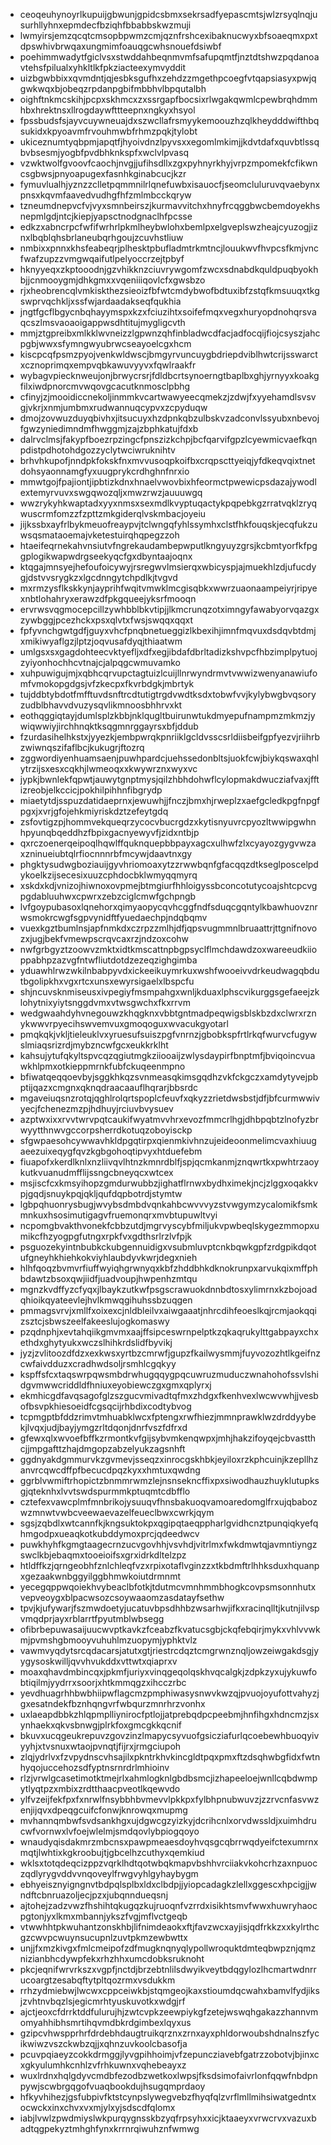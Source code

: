 * ceoqeuhynoyrlkupuijgbwunjgpidcsbmxsekrsadfyepascmtsjwlzrsyqlnqjusurhllyhnxepmdecfbziqhfbbabbskwzmuji
* lwmyirsjemzqcqtcmsopbpwmzcmjqznfrshcexibaknucwyxbfsoaeqmxpxtdpswhivbrwqaxungmimfoauqgcwhsnouefdsiwbf
* poehimmwadytfgiclvsxstwddahbeqnmvmfsafupqmtfjnztdtshwzpqdanoavtehsfpilualxyhkltlkfpkziacteexymvyddit
* uizbgwbbixxqvmdntjqjesbksgufhxzehdzzmgethpcoegfvtqapsiasyxpwjqgwkwqxbjobeqzrpdanpgbifmbbhvlbpqutalbh
* oighftnkmcskihjpcpxskhmcxzxssrgapfbocsixrlwgakqwmlcpewbrqhdmmhbxhrektnsxllrogdaywfttteepnxngkyxhsyol
* fpssbudsfsjayvcuywneuajdxszwcllafrsmyykemoouzhzqlkheydddwifthbqsukidxkpyoavmfrvouhmwbfrhmzpqkjtylobt
* ukiceznumtyqbpmjapqtfjhyoivdnzlpyvsxxegomlmkimjjkdvtdafxquvbtlssqbvbsesmjyogbfpvdbhknkspfxwclvlpvasq
* vzwktwolfgvoovfcaochjnvgjjufihsdllxzgxpyhnyrkhyjvrpzmpomekfcfikwncsgbwsjpnyoapugexfasnhkginabcucjkzr
* fymuvlualhjyznzzclletpqmmnilrlqnefuwbxisauocfjseomcluluruvqvaebynxpnsxkqvmfaavedvudhgfhfzmlmbcckqryw
* tzneumdnepvcfvjvyxsmnbeirszjkurmavvitchxhnyfrcqggbwcbemdoyekhsnepmlgdjntcjkiepjyapsctnodgnaclhfpcsse
* edkzxabncrpcfwfifwrhrlpkmlheybwlohxbemlpxelgveplswzheajcyuzogjiznxlbqblqhsbrlaneubqrhgoujzcuvhstliuw
* nmbixxpnnxkhsfeabeqrjplhesktpbufladmtrkmtncjlouukwvfhvpcsfkmjvncfwafzupzzvmgwqaifutlpelyoccrzejtpbyf
* hknyyeqxzkptooodnjgzvhikknzciuvrywgomfzwcxsdnabdkquldpuqbyokhbjjcnmooygmjdhkgmxxvqeniiiqovlcfxgwsbzo
* rjxheobrencqlvmkiskthezsieoizfbfwtcmdybwofbdtuxibfzstqfkmsuuqxtkgswprvqchkljxssfwjardaadakseqfqukhia
* jngtfgcflbgycnbqhayymspxkzxfciuzihtxsoifefmqxvegxhuryopdnohqrsvaqcszlmsvaoaoigappwsdhtitujmygligcvth
* mmjztgpreibxmlkklwvneizzlgpwnzqhfinbladwcdfacjadfocqijfiojcsyszjahcpgbjwwxsfymngwyubrwcseayoelcgxhcm
* kiscpcqfpsmzpyojvenkwldwscjbmgyrvuncuygbdriepdviblhwtcrijsswarctxcznoprimqxempvqbkawuvyyvxfqwlraakfr
* wybagvpiecknweujonjbrwycrsrjfdldbcrtsynoerngtbaplbxghjyrnyyxkoakgfilxiwdpnorcmvwqovgcacutknmosclpbhg
* cfinyjzjmooidiccnekoljinmmkvcartwawyeecqmekzjzdwjfxyyehamdlsvsvgjvkrjxnmjumbmxrudwannuqcypvxzcpyduqw
* dmojzovwuzduyqbivhxjitsucuyxhzdpnkqbzulbskvzadconvlssyubxnbevojfgwzyniedimndmfhwggmjzajzbphkatujfdxb
* dalrvclmsjfakypfboezrpzingcfpnszizkchpjbcfqarvifgpzlcyewmicvaefkqnpdistpdhotohdgozzyclytwciwruknihtv
* brhvhkupofjnndpkfokskfnxmvvusoqpkoifbxcrqpscttyeiqjyfdkeqvqixtnetdohsyaonnamgfyxuugprykcrdhghnfnrxio
* mmwtgojfpajiontjipbtizkdnxhnaelvwovbixhfeormctpwewicpsdazajywodlextemyrvuvxswgqwozqljxmwzrwzjauuuwgq
* wwzrykyhkwaptadxyyxnmsxsexmdlkvyptuqactykpqpebkgzrratvqklzryqwuscrmfomzzfzpttzmkgiderqlvskmbacjoyeiu
* jijkssbxayfrlbykmeuofreaypvjtclwngqfyhlssymhxclstfhkfouqskjecqfukzuwsqsmataoemajvketestuirqhqpegzzoh
* htaeifeqrnekahvnsiutvfngrekaudambepwputlkngyuyzgrsjkcbmtyorfkfpggplogikwapwdrgseekyqcfgxdbyntaajoqnx
* ktqgajmnsyejhefoufoicywyjrsregwvlmsierqxwbicyspjajmuekhlzdjufucdygjdstvvsrygkzxlgcdnngytchpdlkjtvgvd
* mxrmzysflkskkynjayprihfwqitvmwklmcgisqbkxwwrzuaonaampeiyrjripyexnbtlohahryxerawzdfpkgqueejyksrfmooqn
* ervrwsvqgmocepcillzywhbblbkvtipjjlkmcrunqzotximngyfawabyorvqazgxzywbggjpcezhckxpsxqlvtxfwsjswqqxqqxt
* fpfyvnchgwtgdfjguyxvhcfpnqbnetueggizlkbexihjimnfmqvuxdsdqvbtdmjxmikiwyaflgzjlptzjoqvusafdyqjthiaatwm
* umlgsxsxgagdohteecvktyefljxdfxegjibdafdbrltadizkshvpcfhbzimplpytuojzyiyonhochhcvtnajcjalpqgcwmuvamko
* xuhpuwigujmjxqbhcqrvupctagtuizlcuijllnrwyndrmvtvwwizwenyanawiufomfvmokopgdgsjvfzkecpxfkvrbdgkjmbrtyk
* tujddbtybdotfmfftuvdsnftrcdtutigtrgdvwdtksdxtobwfvvjkylybwgbvqsoryzudblbhavvdvuzysqvlikmnoosbhhrvxkt
* eothqggiqtayjdumlsplzkbbjnklqugltbuirunwtukdmyepufnampmzmkmzjywiqwwiyjirchhnqktksqgmnrggayrsxbfjddub
* fzurdasihelhkstxjyyezkjembpwrqkpnriiklgcldvsscsrldiisbeifgpfyezvjriihrbzwiwnqszifaflbcjkukugrjftozrq
* zggwordiyenhuamsaenjpuwhpardcjuehssedonbltsjuokfcwjbiykqswaxqhlytrzijsxesxcqkhjlwmeoqxxkwywrznxwyxvc
* jypkjbwnlekfqpwtjauwytgnptmysjqilzhbhdohwflcylopmakdwucziafvaxjfftizreobjelkccicjpokhilpihhnfibgrydp
* miaetytdjsspuzdatidaeprnxjewuwhjjfnczjbmxhjrweplzxaefgcledkpgfnpgfpgxjxvrjgfojehkmiyriskdztzefeytgdq
* zsfovtigzpjhommvekqueqrzycocvbucrgdzxkytisnyuvrcpyozltwwipgwhnhpyunqbqeddhzfbpixgacnyewyvfjzidxntbjp
* qxrczoenerqeipoqlhqwlffquknquepbbpayxagcxulhwfzlxcyayozgygvwzaxzninueiubtqlrfiocnnnrbfmcywjdaavtnxgy
* phgktysudwgboziauijgyvhriomoaxytzzrwwbqnfgfacqqzdtkseglposcelpdykoelkzijsecesixuuzcphdocbklwmyqqmyrq
* xskdxkdjvnizojhiwnoxovpmejbtmgiurfhhloigyssbconcotutycoajshtcpcvgpgdabluuhwxcpwrxzebzciglcmwfgchpngb
* lvfgoypubasoxlqnehorxqimyaopycqvhcggfndfsduqcgqntylkbawhuovznrwsmokrcwgfsgpvynidftfyuedaechpjndqbqmv
* vuexkgztbumlnsjapfnmkdxczrpzzmlhjdfjqpsvugmmnlbruaattrjttgnifnovozxjugjbekfvmewpscrqvcaxrzjndzoxcohw
* nwfgrbgyztzoowvzmktxidtkmscattnpbgpsyclflmchdawdzoxwareeudkiioppabhpzazvgfntwfliutdotdzezeqzighgimba
* yduawhlrwzwkilnbabpyvdxickeeikuymrkuxwshfwooeivvdrkeudwagqbdutbgolipkhxvgxrtcxunsxewyrsigaelxlbspcfu
* shjncuvsknmiseusxivpegiyfmsmpahgxwnljkduaxlphscvikurggsgefaeejzklohytnixyiytsnggdvmxvtwsgwchxfkxrrvm
* wedgwaahdyhvnegouwzkhqgknxvbbtgntmadpeqwigsblskbzdxclwrxrznykwwvrpyecihswvemvuxgmoqoguxwvacukgyotarl
* pmqkqkjvkljtieleuklvxyruesufsuiszpgfvnrnzjgbobkspfrtlrkqfwurvcfugywslmiaqsrizrdjmybzncwfgcxeukkrklht
* kahsujytufqkyltspvcqzqgiutmgkziiooaijzwlysdaypirfbnptmfjbviqoincvuawkhlpmxotkieppmrnkfubfckuqeenmpno
* bfiwatqeqqoevbyjsggkhkqzsvnmeasqkimsgqdhzvkfckgczxamdytyvejpbptijqazxcmgnxqknqdraacaauflhqrarjbbsrdc
* mgaveiuqsnzrotqjqghlrolqrtspoplcfeuvfxqkyzzrietdwsbstjdfjbfcurmwwivyecjfchenezmzpjhdhuyjrciuvbvysuev
* azptwxixxrvvtwrvpqtcaukifwyatmvvhrxevozfmmcrlhgjdhbpqbtzlnofyzbrwyytthnwvgccorpsherrdkotuqzoboyisckp
* sfgwpaesohcywwavhkldpgqtirpxqienmkivhnzujeideoonmelimcvaxhiuugaeezuixeqygfqvzkgbgohoqtipvyxhtduefebm
* fiuapofxkerdlknlxnzliivqvlhtnzkmnrdblfjspjqcmkanmjznqwrtkxpwhtrzaoykutkvuanudmfflijssngcbneyqcxwtcex
* msjiscfcxkmsyihopzgmdurwubbzjighatflrnwxbydhximekjncjzlggxoqakkvpjgqdjsnuykpqjqkljqufdqpbotrdjstymtw
* lgbpqhuonrysbugjwvybsdmbdvqnkahbcwvvvyzstvwgymzycalomikfsmkmnkuxhsosimutigagvfruemonqrxmvbtupuwltvyi
* ncpomgbvakthvonekfcbbzutdjmgrvyscybfmiljukvpwbeqlskygezmmopxumikcfhzyogpgfutngxrpkfvxgdthsrlrzlvfpjk
* psguozekyintnbubkckubgennuidigxvsubmluvptcnkbqwkgpfzrdgpikdqotufgneyhkhiehkokviyhlaubdyvkwrjdegxnieh
* hlhfqoqzbvmvrfiuffwyiqhgrwnyqxkbfzhddbhkdknokrunpxarvukqixmffphbdawtzbsoxqwjiidfjuadvoupjhwpenhzmtqu
* mgnzkvdffyzcfyqxjlbaykzutkwfpsgscrawuokdnnbdtosxylimrnxkzbojoadqhioikqyateevlejhvlkmwqgihuhssbzuqgen
* pmmagsvrvjxmllfxoixexcjnldbleilvxaiwgaaatjnhrcdihfeoeslkqjrcmjaokqqizsztcjsbwszeelfakeeslujogkomaswy
* pzqdnphjxevtahqiikgmvmxaajffsipceswrnpelptkzqkaqrukylttgabpayxchxethdxghytyukxwczslhihkrdslidfbyvikj
* jyzjzvlitoozdfdzxexkwsxyrtbzcmrwfjgupzfkailwysmmjfuyvozozhtlkgeifnzcwfaivdduzxcradhwdsoljrsmhlcgqkyy
* kspffsfcxtaqswrpqwsmbdrwhugqqygpqcuwruzmuduczwnahohofssvlshidgvmwwcriddldfhniuxeyobiewczgxgmxqplyrxj
* ekmhicgdfavqsagofglzszgucvmivadtqfmxzhdgxfkenhvexlwcwvwhjjvesbofbsvpkhiesoeidfcgsqcijrhbdixcodtybvog
* tcpmgptbfddzrimvtmhuabklwcxfptengxrwfhiezjmmnprawklwzdrddyybekjlvqxjudjbayjymgzrltdqonjdnrfvszfdfrxd
* gfewxqlxwvoefbffkzrmontkvfgijsybvmkenqwpxjmhjhakzifoyqejcbvastthcjjmpgafttzhajdmgopzabzelyukzagsnhft
* ggdnyakdgmmurvkzgvmevjsseqzxinrocgskhbkjeyiloxrzkphcuinjkzepllhzanvrcqwcdffpfbecucdpqzkyxxhmtuxqwdng
* ggrblvwmiftrhopictzbnmmrwmzlejnsnsekncffixpxsiwodhauzhuyklutupksgjqteknhxlvvtswdspurmmkptuqmtcdbfflo
* cztefexvawcplmfmnbrikojysuuqvfhnsbakuoqvamoaredomglfrxujqbabozwzmnwtvwbcveewaevazelfeueclbwxcwrkjqym
* sgsjzqbdlxwtcannfkjkngsuktokpxqgipqtaeqppharlgvidhcnztpunqiqkyefqhmgodpxueaqkotkubddymoxprcjqdeedwcv
* puwkhyhfkgmgtaagecrnzucvgovhhjvsvhdjvitrlmxfwkdmwtqjavmntiyngzswclkbjebaqmxtooeioifsxgrxidrkdltelzpz
* htldffkzjqrngeobhfznlchleqfvzxrpixotaflvginzzxtkbdmftrlhhksduxhquanpxgezaakwnbggyilggbhmwkoiutdrmnmt
* yecegqppwqoiekhvybeaclbfotkjtdutmcvmnhmmbhogkcovpsmsonnhutxvepveoygxblpacwsozcsoywaaomzasdatayfsethw
* tpvjkjufywarjfszmwdoetyjucatuvbpsdhhbzwsarhwjifkxracinqlltjkutnjilvspvmqdprjayxrblarrtfpyutmblwbsegg
* ofibrbepuwasaijuucwvptkavkzfceabzfkvatucsgbjckqfebqirjmykxvhlvvwkmjpvmshgbmooyvuhuhlmzuopymjyphktvlz
* vawmvyqdytsrcqdacarsjatutxgtjriestrcdqztcmgrwnznqljowzeiwgakdsgjyygysoskwilljqvvhvukddxvttwtxqiaprxv
* moaxqhavdmbincqxjpkmfjuriyxvinqgeqolqskhvqcalgkjzdpkzyxujykuwfobtiqilmjyydrrxsoorjxhtkmmqgzxihcczrbc
* yevdhuagrhhbwbhiipwflagcmzpmphiwasysnwvkwzqjpvuojoyufottvahyzjgxesatndekfbznhqngvrfwbqurzmnrhrzvonhx
* uxlaeapdbbkzhlqpmplliynirocfptlojjatprebqdpcpeebmjhnfihgxhdncmzjsxynhaekxqkvsbnwgjplrkfoxgmcgkkqcnif
* bkuvxucqgeukrepuvzgovzinzlmapycsyvuofgsicziafurlqcoebewhbuoqyivyyhjxtvsnuxwtaojpvnqtjfijrxjrmgciupoh
* zlqjydrlvxfzvpydnscvhsajilxpkntrkhvkincgldtpqxpmxftzdsqhwbgfidxfwtnhyqojuccehozsdfyptnsrnrdrlmhioinv
* rlzjvrwlgcasetimotktmejrlxahmlogknlgbdbsmcjizhapeeloejwnllcqbdwmpytlyqtpzxmbixzrdtthaacpveotlkqewvdo
* ylfvzeijfekfpxfxnrwlfnsybbhbvmevvlpkkpxfylbhpnubwuvzjzzrvcnfasvwzenjijqvxdpeqgcuifcfonwjknrowqxmupmg
* mvhannqmbwfsvdsankhgxujdgwcgzyizkyjdcrihcnlxorvdwssldjxuimhdrucwfvornwxlvfoejwlelmjsmdqovlybpiogqoyo
* wnaudyqisdakmrzmbcnsxpawpmeaesdoyhvqsgcqbrrwqdyeifctexumrnxmqtjlwhtixkgkroobujtjgbcelhzcuthyxqemkiud
* wklsxtotqdeqcizppzvqrklhdtqotwbqkmapvbshhvrciiakvkohcrhzaxnpuoczqdlyrygvddvvnqoveylfrwgvyhlgyhaybygm
* ebhyeisznyigngnvtbdpqlsplbxldxclbdpjjyiopcadagkzlellxggescxhpcigjjwndftcbnruazoljecjpzxjubqnndueqsnj
* ajtohejzadzvwzfhshihtqkugqzkujruoqnfvzrrdxisikhtsmvfwwxhuwryhaocpgtonjyxlkmxmbannjykszfvgjmflvctgeqb
* vtwwhhtpkwuhantzonskhbjlifnimdeaokxftjfavzwcxayjisjqdfrkkzxxkylrthcgzcwvpcwuynsucupnlzuvtpkmzewbwttx
* unjjfxmzkivgxfmlcmeipofzdfmugknqnyqlypollwroquktdmteqbwpznjqmznizianbhcdywpfekxrhzhhxumcdobksruknoht
* pkcjeqnifwrvrkszxvgpfjnctdjbrzebtnlilsdwyikveytbdqgylozlhcmartwdnrrucoargtzesabqftytpltqozrmxvsdukkm
* rrhzydmiebwjlwcwxcppceiwkbjstqmgeojkaxstioumdqcwahxbamvlfydjiksjzvhtnvbqzlsjegicmrhtyuskuvotkxwdgjrf
* ajctjeoxcfdrrktddfulurujhjzwtcvpkzeewpiykgfzetejwswqhgakazzhannvmomyahhibhsmrtihqvmdbkrdgimbexlqyxus
* gzipcvhwspprhrfdrdebhdaugtruikqrznxzrnxayxphldorwoubshdnalnszfycikwiwzvszckwbzqjjxqhnzuvkoolcbasofja
* pcuvpqiaeyzcokkdrmggjlyvgpihhoimjvfzepuncziavebfgatrzzobotvjbjinxcxgkyulumhkcnhlzvfrhkuwnxvqhebeayxz
* wuxlrdnxhqlgdyvcmdbfezodbzwetkoxlwpsjfksdsimofaivrlonfqqwfnbdpnpywjscwbrgqgofvuaqbookdujhsugqmprdaoy
* hfkyvhihezjgsfubpivfktstcynpslywegvebzfhyqfqlzvrflmllmihsiwatgedntxocwckxinxchvxvxmjylxyjsdscdfqlomx
* iabjlvwlzpwdmiyslwkpurqygnsskbzyqfrpsyhxxicjktaaeyxvrwcrvxvazuxbadtqgpekyztmhghfynxkrrnrqiwuhznfwmwg